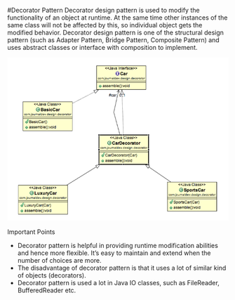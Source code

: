 #Decorator Pattern
Decorator design pattern is used to modify the functionality of an object at
runtime. At the same time other instances of the same class will not be
affected by this, so individual object gets the modified behavior. Decorator
design pattern is one of the structural design pattern (such as Adapter
Pattern, Bridge Pattern, Composite Pattern) and uses abstract classes or
interface with composition to implement.

![Class Diagram](DecoratorPatternClassDiagram.png)

Important Points
- Decorator pattern is helpful in providing runtime modification
abilities and hence more flexible. It’s easy to maintain and extend
when the number of choices are more.
- The disadvantage of decorator pattern is that it uses a lot of similar
kind of objects (decorators).
- Decorator pattern is used a lot in Java IO classes, such as FileReader,
BufferedReader etc.
